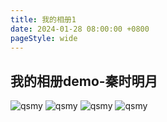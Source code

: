 ```yaml
---
title: 我的相册1
date: 2024-01-28 08:00:00 +0800
pageStyle: wide
---
```


<!-- more -->

## 我的相册demo-秦时明月

![qsmy](https://cdn.statically.io/gh/geekswg/static@main/imgs/qsmy/qsmy-1.webp)
![qsmy](https://cdn.statically.io/gh/geekswg/static@main/imgs/qsmy/qsmy-2.webp)
![qsmy](https://cdn.statically.io/gh/geekswg/static@main/imgs/qsmy/qsmy-3.webp)
![qsmy](https://cdn.statically.io/gh/geekswg/static@main/imgs/qsmy/qsmy-4.webp)
